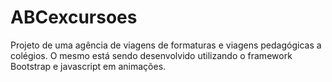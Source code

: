 # ABCexcursoes
Projeto de uma agência de viagens de formaturas e viagens pedagógicas a colégios. O mesmo está sendo desenvolvido utilizando o framework Bootstrap e javascript em animações.
